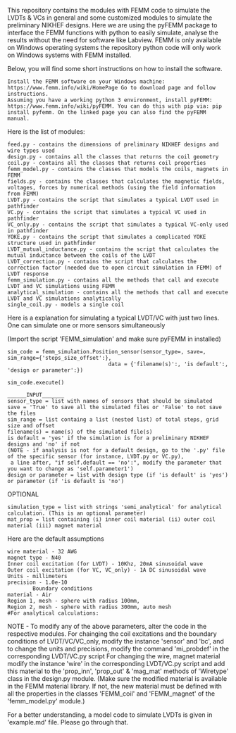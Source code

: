 
This repository contains the modules with FEMM code to simulate the LVDTs & VCs in general and some customized modules to simulate the preliminary NIKHEF designs.
Here we are using the pyFEMM package to interface the FEMM functions with python to easily simulate, analyse the results without the need for software like Labview. FEMM is only available on Windows operating systems the repository python code will only work on Windows systems with FEMM installed.

Below, you will find some short instructions on how to install the software. 

    Install the FEMM software on your Windows machine: https://www.femm.info/wiki/HomePage Go to download page and follow instructions.
    Assuming you have a working python 3 environment, install pyFEMM: https://www.femm.info/wiki/pyFEMM. You can do this with pip via: pip install pyfemm. On the linked page you can also find the pyFEMM manual.

Here is the list of modules:

    feed.py - contains the dimensions of preliminary NIKHEF designs and wire types used
    design.py - contains all the classes that returns the coil geometry
    coil.py - contains all the classes that returns coil properties  
    femm_model.py - contains the classes that models the coils, magnets in FEMM
    fields.py - contains the classes that calculates the magnetic fields, voltages, forces by numerical methods (using the field information from FEMM)
    LVDT.py - contains the script that simulates a typical LVDT used in pathfinder
    VC.py - contains the script that simulates a typical VC used in pathfinder
    VC_only.py - contains the script that simulates a typical VC-only used in pathfinder
    YOKE.py - contains the script that simulates a complicated YOKE structure used in pathfinder
    LVDT_mutual_inductance.py - contains the script that calculates the mutual inductance between the coils of the LVDT
    LVDT_correction.py - contains the script that calculates the correction factor (needed due to open circuit simulation in FEMM) of LVDT response  
    femm_simulation.py - contains all the methods that call and execute LVDT and VC simulations using FEMM
    analytical_simulation - contains all the methods that call and execute LVDT and VC simulations analytically
    single_coil.py - models a single coil

Here is a explanation for simulating a typical LVDT/VC with just two lines. One can simulate one or more sensors simultaneously

(Import the script 'FEMM_simulation' and make sure pyFEMM in installed)

    sim_code = femm_simulation.Position_sensor(sensor_type=, save=, sim_range={'steps_size_offset':},
                                    data = {'filename(s)':, 'is default':, 'design or parameter':})

    sim_code.execute()

    ______INPUT_______
    sensor_type = list with names of sensors that should be simulated
    save = 'True' to save all the simulated files or 'False' to not save the files
    sim_range = list containg a list (nested list) of total steps, grid size and offset
    filename(s) = name(s) of the simulated file(s) 
    is default = 'yes' if the simulation is for a preliminary NIKHEF designs and 'no' if not
    (NOTE - if analysis is not for a default design, go to the '.py' file of the specific sensor (for instance, LVDT.py or VC.py), 
     a line after, "if self.default == 'no':", modify the parameter that you want to change as 'self.parameter1')
    design or parameter = list with design type (if 'is default' is 'yes') or parameter (if 'is default is 'no')
OPTIONAL

    simulation_type = list with strings 'semi_analytical' for analytical calculation. (This is an optional parameter) 
    mat_prop = list containing (i) inner coil material (ii) outer coil material (iii) magnet material

Here are the default assumptions

    wire material - 32 AWG
    magnet type - N40
    Inner coil excitation (for LVDT) - 10Khz, 20mA sinusoidal wave
    Outer coil excitation (for VC, VC_only) - 1A DC sinusoidal wave
    Units - millimeters
    precision - 1.0e-10
            Boundary conditions 
    material - Air
    Region 1, mesh - sphere with radius 100mm, 
    Region 2, mesh - sphere with radius 300mm, auto mesh
    #For analytical calculations:

NOTE - To modify any of the above parameters, alter the code in the respective modules. 
For chainging the coil excitations and the boundary conditions of LVDT/VC/VC_only, modify the instance 'sensor' and 'bc', and to change the units and precisions, modify the command 'mi_probdef' in the corresponding LVDT/VC.py script 
For changing the wire, magnet material modify the instance 'wire' in the corresponding LVDT/VC.py script and add this material to the 'prop_inn', 'prop_out' & 'mag_mat' methods of 'Wiretype' class in the design.py module. 
(Make sure the modified material is available in the FEMM material library. If not, the new material must be defined with all the properties in the classes 'FEMM_coil' and 'FEMM_magnet' of the 'femm_model.py' module.)
    

For a better understanding, a model code to simulate LVDTs is given in 'example.md' file. Please go through that.   